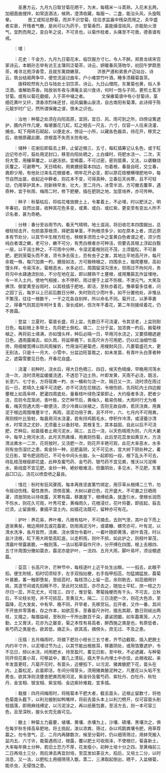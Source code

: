 <!-- { "loadSidebar": true } -->
　　　圣惠方云，九月九日取甘菊花晒干，为末，每糯米一斗蒸熟，入花末五两，加细面曲搜拌，如常造酒法，候熟，澄清收藏，每服一、二盏，能治头风，头旋眩晕。
　　　医工或知忌野菊，而并不识甘菊，往往求盆盎中残朶而用之，夫华盛者实衰，开残者气散，是尚可以为药乎，甘菊香烈，虽能燥湿袪风，亦能助火泄气，宜酌而用之，变白年之说，不可贪也，以菊作枕者，头痛至不可救，德善谱有戒。

　　｜增｜

　　｜花史｜千金方，九月九日菊花末，临饮服方寸匕，令人不醉。郑景龙续宋百家诗云，本朝孙志举有访王主簿同泛菊茶，诗云，妍暖春风荡物华，初回午梦颇思茶，难寻北苑浮香雪，且就东篱撷嫩芽。
　　　洪景严遵和弟景卢迈站台，诗云，筑台结阁两争华，便觉流涎过曲车，户小难禁竹叶酒，睡多须藉菊苗茶。
　　　唐释皎然有九日与陆处士羽饮茶，诗云，九日山僧院，东篱菊也黄，俗人多泛酒，谁解助茶香。陆放翁冬夜与溥庵主说川食诗，何时一饱与子同，更煎土茗浮甘菊。或有以菊花磨细，入于茶中啜之者。
　　　文保雍菊谱中有小甘菊诗，茎细花黄叶又纤，清香浓烈味还甘，祛风偏重山泉渍，自古南阳有菊潭。此诗得于陈元靓岁时广记，然所谓保雍之谱，恨未之识也。

　　｜治地｜种菊之处须在向阳高原，宜阴，宜日、风、雨可到之所，四傍设篱遮护，圃内开作几埂，每埂置花几缸，缸之相去一尺五、六寸，仅容一人往来浇灌、捕虫，缸下用砖石砌起，以便走水，傍设一小所，以藏各色器具，待花开，移赏之后，收根原藏此圃，庶根苗不失而关防有地。

　　｜储种｜花谢后即翦去上簳，止留近根三、五寸，每缸插筹记认名色，或于缸边记号亦可，翦处用泥封口，移至向阳处晒之，土白燥时，将肥水浇一、二次，天将大雪，用穰草覆之，以避冻损，宜桸葢，不可过密，密则苗黄，又法，以砻糠烧灰覆之，可避寒气，天日晴和，用粪搪挜菊本四边，勿着根，春苗自旺，交立春，粪即少用，有他处讨来名花根接者，明年花开必变，即以原花枝梗横埋肥地中，每节自然出苗，收起近中簳者，则花本不变，可得真种，立春后天尚寒，且不可轻动，仍用草护其木，则新秧早发、壮大，至二月内，冰雪半消，方可撤去覆草，遇奇种，宜于秋雨、梅雨二时，修下肥梗，插在肥阴之地，加意培养，亦可传种。

　　｜种子｜秋菊枯后，将枯花堆放腴土上，令畧着土，不必埋，时以肥沃之，明年春初，自然出苗，收种其花色多变，或黄、或白、或红紫，更变至有变出人所不识名者，甚为奇絶。

　　｜分秧｜春分至谷雨节内，看天气晴明，地土滋润，将旧收花本四围掘出，总根轻轻击开，勿损苗芽根须，择肥苗单茎，不拘根须多少，如在原本上者，须近原本有节处分，以其节中生根方旺也，秧根多须而土中之茎黄白色者谓之老，须少而纯白者谓之嫩，老可分，嫩不可分，有秃白根者亦可种活，但要去其根上浮起白翳一层，以干润土种之，不可雨中分种，令湿泥着根则花不茂，土须鉏松，不可甚肥，肥则笼菊头而不发，须令净去宿土，恐有虫子之害，其地比平地高尺许，每尺余栽一株，每穴加粪一杓，搪挜如法，方可搬秧植之，四围余土，锄爬壅根，高如馒头样，令易泻水，菊根恶水，水多必烂，周围留深沟泄水，但雨过不拘何月，务将沟中水疎通流别处，不分在地在盆，即以酵熟干土壅根，或用篾箍瓦作盆埋地，令一半入土内，使地气相接，水不停积，雨过便于上盆不伤根，不泄元气。大笑及佛顶、御爱黄至谷雨时，以其枝插于肥地，即活，至秋亦着花。豫章菊多佳者，问之园丁云，每岁以上已前后数日分种，失时则花少而叶多，如不分置他处，非惟丛不繁茂，往往一根数干，一干之花各自别样，所以命名不同。菊开过，以茅草裹之，得春气则其旧年柯叶复青，渐长成树，但次年不着花，第二年则接续着花，仍不畏霜。

　　｜登盆｜立夏时，菊苗长盛，将上盆，先数日不可浇灌，令其坚老，上盆则耐日色，每起根上多带土，先将肥土倒松，填二、三分于盆，加浓粪一杓后，搬菊秧植之，再将前土填满，亦如馒头样，种后必隔一日，早用河水浇之，又要搭棚遮避日色，遇雨露揭去，如久雨，将盆移檐下，长高尺许方可用肥，仍以红油细竹插傍，用细椶宽缚以防风雨摧折，竹用油可避菊虎，用椶耐风日，凡要菊盛花大，更无别法，只是十一月大、小雪中，分盆边旺苗栽之，如未发苗，有青叶头白芽者种之，遮霜雪要见日色，开春花自盛。

　　｜浇灌｜初种时，浇水后，得大日色晒三、四日，候天色晴燥，早晚用河荡水浇一次，浇时须用盆缓缓浇透，不透恐下边土热，叶即发黄，天雨不必浇，既活，长至六、七寸长，方将宿粪一杓、水一桶和匀浇一次，隔日又一次，浇时须在雨过后一日，若晴久土燥不可浇肥，亦不可浇在花根边，令根伤损，先将缸内土四边掘壅根上如高阜样，肥灌四周底处，量看枝叶绿色深翠即止，大约瘦者多浇，肥者少浇，否则令蕊笼闭，青叶胜，交芒种节后，黄梅久，极易伤根，大雨时行尤为难看，梅天但遇大雨一歇便浇，须少冷粪以扶植之，否则无故自瘁，若厌浇粪，用粪泥于根边周围堆壅半寸，再雨，湿泥功倍于粪，且不坏叶，六、七月内不可用粪，用则枝叶比皆蛀，每晨用河水浇灌，若有挦鸡鹅毛水，停积作冷清，或浸蚕沙清水，时常浇之尤妙，尤须蓄土以备封培，其根复生，其本益固，自此以后不可浇肥，芒种后，如苗瘦者止用污泥水，隔三、五日一浇，以天色晴雨为则，六月大暑中，每早上用河水浇，此月天热粪燥，用粪则伤菊，此后至花蕊发如黄豆大，方浇清淡粪水一二次，花将放时，又浇肥一次，则花开丰艳可观，此花大率恶水，水多则有虫伤湿烂之患，紫金铃一种，忌肥喜阴，又不可见水，宜大树下阴处种之，畧见日影，常令肥润而已，不可令中间头长脑，头一起即搯一段，根下乱头不可去，待乱枝茂根瘦即花盛，此种及蜜芍药、金芍药、银芍药不宜见粪，惟沃以污泥稀水，紫线盘不宜见肥，金铃一种，絶妙极难活，但置阴处，多见水，不见肥，东篱品□□云，浇花以喷壶喷之最良。

　　｜惜花｜秋时有狂风骤雨，每本再拣坚直篱竹绑定，用莎草从根缚二三节，勿令摇动伤残，菊性畏热，须傍高篱、大树以避日色，花开盛大，不可置之日晒雨濯，须放阴处以待夜露，天寒有霜，移置屋下，根缚纸条，就盏引水，使根长润而不伤水，则花久可观，叶秀可爱，黄梅雨久，花根浸烂，花叶将萎，即拔起，翦去烂须，止留直根，重插平湿土内，如插花法既可，留种亦可有花。

　　｜护叶｜养花易，养叶难，凡根有枯叶，不可摘去，去则气泄，其叶自下而上逐渐黄矣，根边用碎瓦或花葢密，防雨溅泥污叶，或砻糠、螺壳亦可，叶有泥，以清水洗净，各月皆然，浇粪、浇水慎勿令着叶，一着叶随即黄落，欲叶青茂，时以韭汁浇根，缸下用大砖垫高缸底，以走积雨，则叶不损，如此护之，则枝叶翠茂，清晨叶带露甚脆，一触则落，一法以稻草翦作尺许，分开缚在四围，根上去根四、五寸许周围分撤如蓑衣，葢泥亦是护叶，一法四、五月大雨，脚叶易坏，须设棚遮葢。

　　｜芟蕊｜长高尺许，芒种节中，每枝逐叶上近干处生出眼，一一搯去，此眼不搯，便生附枝，搯时切须轻手，左手双指拈梗，右手指甲搯蕊，勿猛摘猛放，葢菊叶甚脆，畧一触即堕矣，至结蕊时，每枝顶心上留一蕊，余则剔去，如蕊细用针挑，其逐节间或先搯眼不尽，至此时又结蕊，亦尽去之，随加土平缸，庶一枝之力尽归一蕊，开花尤大，可径三、四寸，惟甘菊、寒菊独梗而有千头，不可去，立秋后，不论枝长短，并不可损蕊，至黄豆大，隔二、三日浇肥一次，则花大色浓，至霜降，花大发矣，中有早、晚不同，开早者，先移赏玩，后开者，又作一番，其间不开放并零落者，存之作本，如欲蕊多，至春苗尺许时，掇去其颠，数日则岐出两枝，又掇之，每掇益岐，至秋则一干所出数百千朶，婆裟团圞，如车葢熏笼，人力勤，土又膏沃，花亦为之屡变，菊之本性有易高者，醉西施之类是也，有原低者，紫芍药之类是也，欲其低，摘正头，欲其高，摘傍头，庶无过、不及之患。

　　｜压插｜五月梅雨时，将摘下肥壮小枝长三五寸者，齐节边截取，插入肥腴土内约半寸许，以泥埋过节为止，以其节能出根故耳，移置阴处，或用箔簟遮护，令不见日，频以水浇，间用肥水，待至盈尺，畧见日影，至中秋，不必遮藏，与种菊同开但花畧小耳，可移盆中，置几上清玩，插大芋头内埋土中亦佳，此根收起，来年发苗更旺，凡菊开花时，有苗头，近梗搯下，以污泥、猪粪酿肥下花，苗头在内，上葢松泥，此苗即活，冬间分得芽头，须用猪粪酿泥种之，凡壅花以头垢不生莠虫，欲其净则浇壅舍肥粪而用河泥，紫金铃及蜜芍药、紫牡丹、白牡丹、秋牡丹、金宝相、银宝相、紫宝相、金边紫铃难栽，宜多插。

　　｜栽接｜四月间梅雨时，将贱菊本干肥大者，截去苗头，近根止留数寸，将他色菊苗头截下，以利刃披削如鸭嘴样，将前去苗头本上以利刀劈开，仅可容苗头削枝插落，即用麻线缚定，以污泥涂之，再以纸箬包裹，至活方去，则一本可容三色，且至深秋，接头长完无痕可见。

　　｜酿土｜种菊土力最要，埴壤、黄壤、赤壤为上，沙壤、碛壤、黑壤次之，俱在每岁秋冬择高阜肥地，将土挑起，泼以浓粪，筛过，杂以鸡鹅粪壤令肥，用草荐葢之，勿令泄气，正、二月内再酵数次，候至分菊时，仍以细筛筛过，用蚌壳搬入盆内五、六寸许，栽菊遇雨过，根露，覆以肥土可收雨泽，不使根烂，菊喜新土，大率每年换土分种，若旧土恐力不厚，花发瘦小，初种土培十分之四，至黄梅前三二日再培土三分，雨后淋去再宜封培，至蕊发如菉豆大，搯后，又培土二分，以时消息，又一法，以肥松土用细筛筛入甑，蒸二、三沸取起倒出，晒干，入盆植菊，能杀虫，无侵蚀之患。


